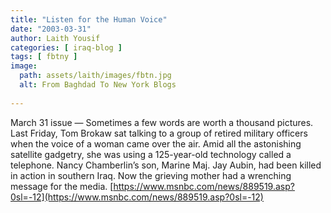 ```yaml
---
title: "Listen for the Human Voice"
date: "2003-03-31"
author: Laith Yousif
categories: [ iraq-blog ]
tags: [ fbtny ]
image:
  path: assets/laith/images/fbtn.jpg
  alt: From Baghdad To New York Blogs
  
---
```


March 31 issue — Sometimes a few words are worth a thousand pictures. Last Friday, Tom Brokaw sat talking to a group of retired military officers when the voice of a woman came over the air. Amid all the astonishing satellite gadgetry, she was using a 125-year-old technology called a telephone. Nancy Chamberlin’s son, Marine Maj. Jay Aubin, had been killed in action in southern Iraq. Now the grieving mother had a wrenching message for the media. [https://www.msnbc.com/news/889519.asp?0sl=-12](https://www.msnbc.com/news/889519.asp?0sl=-12)
